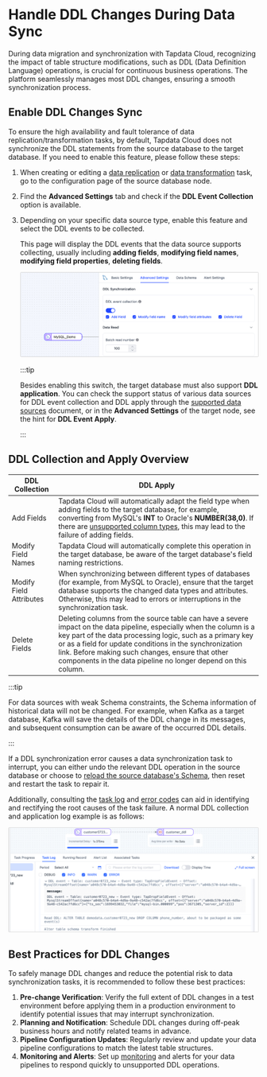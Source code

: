 # Handle DDL Changes During Data Sync

During data migration and synchronization with Tapdata Cloud, recognizing the impact of table structure modifications, such as DDL (Data Definition Language) operations, is crucial for continuous business operations. The platform seamlessly manages most DDL changes, ensuring a smooth synchronization process.

## Enable DDL Changes Sync

To ensure the high availability and fault tolerance of data replication/transformation tasks, by default, Tapdata Cloud does not synchronize the DDL statements from the source database to the target database. If you need to enable this feature, please follow these steps:

1. When creating or editing a [data replication](copy-data/create-task.md) or [data transformation](data-development/create-task.md) task, go to the configuration page of the source database node.

2. Find the **Advanced Settings** tab and check if the **DDL Event Collection** option is available.

3. Depending on your specific data source type, enable this feature and select the DDL events to be collected.

   This page will display the DDL events that the data source supports collecting, usually including **adding fields**, **modifying field names**, **modifying field properties**, **deleting fields**.

   ![DDL Event Collection](../images/ddl_collection.png)

   :::tip

   Besides enabling this switch, the target database must also support **DDL** **application**. You can check the support status of various data sources for DDL event collection and DDL apply through the [supported data sources](../introduction/supported-databases.md) document, or in the **Advanced Settings** of the target node, see the hint for **DDL Event Apply**.

   :::

## DDL Collection and Apply Overview

| DDL Collection          | DDL Apply                                                    |
| ----------------------- | ------------------------------------------------------------ |
| Add Fields              | Tapdata Cloud will automatically adapt the field type when adding fields to the target database, for example, converting from MySQL's **INT** to Oracle's **NUMBER(38,0)**. If there are [unsupported column types](no-supported-data-type.md), this may lead to the failure of adding fields. |
| Modify Field Names      | Tapdata Cloud will automatically complete this operation in the target database, be aware of the target database's field naming restrictions. |
| Modify Field Attributes | When synchronizing between different types of databases (for example, from MySQL to Oracle), ensure that the target database supports the changed data types and attributes. Otherwise, this may lead to errors or interruptions in the synchronization task. |
| Delete Fields           | Deleting columns from the source table can have a severe impact on the data pipeline, especially when the column is a key part of the data processing logic, such as a primary key or as a field for update conditions in the synchronization link. Before making such changes, ensure that other components in the data pipeline no longer depend on this column. |

:::tip

For data sources with weak Schema constraints, the Schema information of historical data will not be changed. For example, when Kafka as a target database, Kafka will save the details of the DDL change in its messages, and subsequent consumption can be aware of the occurred DDL details.

:::



If a DDL synchronization error causes a data synchronization task to interrupt, you can either undo the relevant DDL operation in the source database or choose to [reload the source database's Schema](manage-connection), then reset and restart the task to repair it.

Additionally, consulting the [task log](copy-data/monitor-task) and [error codes](error-code-solution.md) can aid in identifying and rectifying the root causes of the task failure. A normal DDL collection and application log example is as follows:

![DDL Log Information](../images/ddl_apply_logs.png)

## Best Practices for DDL Changes

To safely manage DDL changes and reduce the potential risk to data synchronization tasks, it is recommended to follow these best practices:

1. **Pre-change Verification**: Verify the full extent of DDL changes in a test environment before applying them in a production environment to identify potential issues that may interrupt synchronization.
2. **Planning and Notification**: Schedule DDL changes during off-peak business hours and notify related teams in advance.
3. **Pipeline Configuration Updates**: Regularly review and update your data pipeline configurations to match the latest table structures.
4. **Monitoring and Alerts**: Set up [monitoring](copy-data/monitor-task) and alerts for your data pipelines to respond quickly to unsupported DDL operations.
